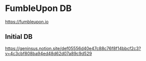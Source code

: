 # FumbleUpon DB
https://fumbleupon.io

## Initial DB
https://geninsus.notion.site/def05556d40e47c88c76f8f14bbcf2c3?v=4c3cbf808ba94ed48d62d07a89c9d529
